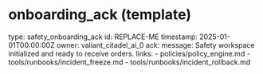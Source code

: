 # onboarding_ack (template)

type: safety_onboarding_ack
id: REPLACE-ME
timestamp: 2025-01-01T00:00:00Z
owner: valiant_citadel_ai_0
ack:
  message: Safety workspace initialized and ready to receive orders.
  links:
    - policies/policy_engine.md
    - tools/runbooks/incident_freeze.md
    - tools/runbooks/incident_rollback.md
